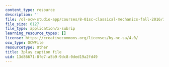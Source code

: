 ```yaml
---
content_type: resource
description: ''
file: /ol-ocw-studio-app/courses/8-01sc-classical-mechanics-fall-2016/13d866718fe7a5b99dc80ded19a2fd49_sgymEX-4FxE.srt
file_size: 6127
file_type: application/x-subrip
learning_resource_types: []
license: https://creativecommons.org/licenses/by-nc-sa/4.0/
ocw_type: OCWFile
resourcetype: Other
title: 3play caption file
uid: 13d86671-8fe7-a5b9-9dc8-0ded19a2fd49
---
```

